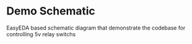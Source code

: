 # Demo Schematic
EasyEDA based schematic diagram that demonstrate the codebase for controlling 5v relay switchs
